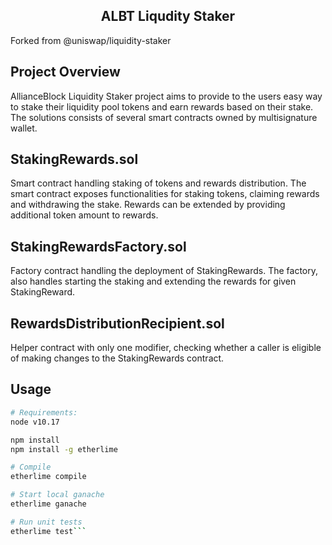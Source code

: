 <h2 align="center">ALBT Liqudity Staker</h2>
Forked from @uniswap/liquidity-staker

## Project Overview

AllianceBlock Liquidity Staker project aims to provide to the users easy way to stake their liquidity pool tokens and earn rewards based on their stake. The solutions consists of several smart contracts owned by multisignature wallet. 

## StakingRewards.sol

Smart contract handling staking of tokens and rewards distribution. The smart contract exposes functionalities for staking tokens, claiming rewards and withdrawing the stake.  Rewards can be extended by providing additional token amount to rewards. 

## StakingRewardsFactory.sol

Factory contract handling the deployment of StakingRewards. The factory, also handles starting the staking and extending the rewards for given StakingReward.

## RewardsDistributionRecipient.sol

Helper contract with only one modifier, checking whether a caller is eligible of making changes to the StakingRewards contract.

## Usage
```bash
# Requirements:
node v10.17

npm install 
npm install -g etherlime

# Compile
etherlime compile

# Start local ganache 
etherlime ganache

# Run unit tests
etherlime test```